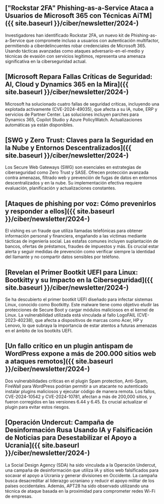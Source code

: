 ## ["Rockstar 2FA" Phishing-as-a-Service Ataca a Usuarios de Microsoft 365 con Técnicas AiTM]({{ site.baseurl }}/ciber/newsletter/2024-)

Investigadores han identificado Rockstar 2FA, un nuevo kit de Phishing-as-a-Service que compromete incluso a usuarios con autenticación multifactor, permitiendo a ciberdelincuentes robar credenciales de Microsoft 365. Usando tácticas avanzadas como ataques adversario-en-el-medio y técnicas de evasión con servicios legítimos, representa una amenaza significativa en la ciberseguridad actual.

## [Microsoft Repara Fallas Críticas de Seguridad: AI, Cloud y Dynamics 365 en la Mira]({{ site.baseurl }}/ciber/newsletter/2024-)

Microsoft ha solucionado cuatro fallas de seguridad críticas, incluyendo una explotada activamente (CVE-2024-49035), que afecta a su IA, nube, ERP y servicios de Partner Center. Las soluciones incluyen parches para Dynamics 365, Copilot Studio y Azure PolicyWatch. Actualizaciones automáticas ya están disponibles.

## [SWG y Zero Trust: Claves para la Seguridad en la Nube y Entornos Descentralizados]({{ site.baseurl }}/ciber/newsletter/2024-)

Los Secure Web Gateways (SWG) son esenciales en estrategias de ciberseguridad como Zero Trust y SASE. Ofrecen protección avanzada contra amenazas, filtrado web y prevención de fugas de datos en entornos descentralizados y en la nube. Su implementación efectiva requiere evaluación, planificación y actualizaciones constantes.

## [Ataques de phishing por voz: Cómo prevenirlos y responder a ellos]({{ site.baseurl }}/ciber/newsletter/2024-)

El vishing es un fraude que utiliza llamadas telefónicas para obtener información personal y financiera, engañando a las víctimas mediante tácticas de ingeniería social. Las estafas comunes incluyen suplantación de bancos, ofertas de préstamos, fraudes de impuestos y más. Es crucial estar alerta y seguir medidas de prevención como verificar siempre la identidad del llamante y no compartir datos sensibles por teléfono.

## [Revelan el Primer Bootkit UEFI para Linux: Bootkitty y su Impacto en la Ciberseguridad]({{ site.baseurl }}/ciber/newsletter/2024-)

Se ha descubierto el primer bootkit UEFI diseñado para infectar sistemas Linux, conocido como Bootkitty. Este malware tiene como objetivo eludir las protecciones de Secure Boot y cargar módulos maliciosos en el kernel de Linux. La vulnerabilidad utilizada está vinculada al fallo LogoFAIL (CVE-2023-40238), que afecta a dispositivos de marcas como Acer, HP y Lenovo, lo que subraya la importancia de estar atentos a futuras amenazas en el ámbito de los bootkits UEFI.

## [Un fallo crítico en un plugin antispam de WordPress expone a más de 200.000 sitios web a ataques remotos]({{ site.baseurl }}/ciber/newsletter/2024-)

Dos vulnerabilidades críticas en el plugin Spam protection, Anti-Spam, FireWall para WordPress podrían permitir a un atacante no autenticado instalar plugins maliciosos y ejecutar código de manera remota. Los fallos, CVE-2024-10542 y CVE-2024-10781, afectan a más de 200,000 sitios, y fueron corregidos en las versiones 6.44 y 6.45. Es crucial actualizar el plugin para evitar estos riesgos.

## [Operación Undercut: Campaña de Desinformación Rusa Usando IA y Falsificación de Noticias para Desestabilizar el Apoyo a Ucrania]({{ site.baseurl }}/ciber/newsletter/2024-)

La Social Design Agency (SDA) ha sido vinculada a la Operación Undercut, una campaña de desinformación que utiliza IA y sitios web falsificados para socavar el apoyo a Ucrania y generar divisiones en Occidente. La campaña busca desacreditar al liderazgo ucraniano y reducir el apoyo militar de los países occidentales. Además, APT28 ha sido observado utilizando una técnica de ataque basada en la proximidad para comprometer redes Wi-Fi de empresas.